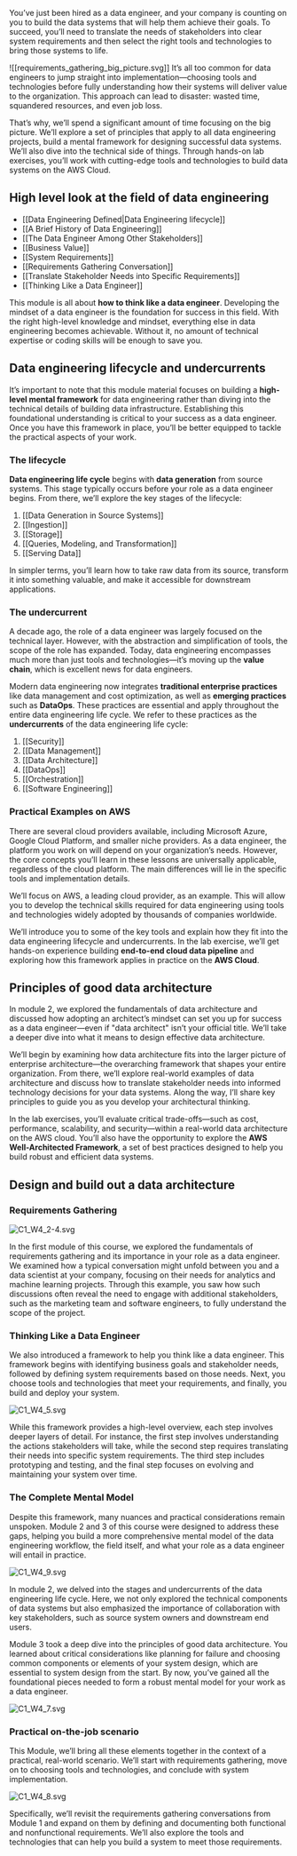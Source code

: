 You’ve just been hired as a data engineer, and your company is counting on you to build the data systems that will help them achieve their goals. To succeed, you’ll need to translate the needs of stakeholders into clear system requirements and then select the right tools and technologies to bring those systems to life.

![[requirements_gathering_big_picture.svg]]
It’s all too common for data engineers to jump straight into implementation—choosing tools and technologies before fully understanding how their systems will deliver value to the organization. This approach can lead to disaster: wasted time, squandered resources, and even job loss.

That’s why, we’ll spend a significant amount of time focusing on the big picture. We’ll explore a set of principles that apply to all data engineering projects, build a mental framework for designing successful data systems. We’ll also dive into the technical side of things. Through hands-on lab exercises, you’ll work with cutting-edge tools and technologies to build data systems on the AWS Cloud.

## High level look at the field of data engineering

- [[Data Engineering Defined|Data Engineering lifecycle]]
- [[A Brief History of Data Engineering]]
- [[The Data Engineer Among Other Stakeholders]]
- [[Business Value]]
- [[System Requirements]]
- [[Requirements Gathering Conversation]]
- [[Translate Stakeholder Needs into Specific Requirements]]
- [[Thinking Like a Data Engineer]]

This module is all about **how to think like a data engineer**. Developing the mindset of a data engineer is the foundation for success in this field. With the right high-level knowledge and mindset, everything else in data engineering becomes achievable. Without it, no amount of technical expertise or coding skills will be enough to save you. 

## Data engineering lifecycle and undercurrents

It’s important to note that this module material focuses on building a **high-level mental framework** for data engineering rather than diving into the technical details of building data infrastructure. Establishing this foundational understanding is critical to your success as a data engineer. Once you have this framework in place, you’ll be better equipped to tackle the practical aspects of your work.

### The lifecycle

**Data engineering life cycle** begins with **data generation** from source systems. This stage typically occurs before your role as a data engineer begins. From there, we’ll explore the key stages of the lifecycle:

1. [[Data Generation in Source Systems]]
2. [[Ingestion]]
3. [[Storage]]
4. [[Queries, Modeling, and Transformation]]
5.  [[Serving Data]]

In simpler terms, you’ll learn how to take raw data from its source, transform it into something valuable, and make it accessible for downstream applications.

### The undercurrent

A decade ago, the role of a data engineer was largely focused on the technical layer. However, with the abstraction and simplification of tools, the scope of the role has expanded. Today, data engineering encompasses much more than just tools and technologies—it’s moving up the **value chain**, which is excellent news for data engineers.

Modern data engineering now integrates **traditional enterprise practices** like data management and cost optimization, as well as **emerging practices** such as **DataOps**. These practices are essential and apply throughout the entire data engineering life cycle. We refer to these practices as the **undercurrents** of the data engineering life cycle:

1. [[Security]]
2. [[Data Management]]
3. [[Data Architecture]]
4. [[DataOps]]
5. [[Orchestration]]
6. [[Software Engineering]]

### Practical Examples on AWS

There are several cloud providers available, including Microsoft Azure, Google Cloud Platform, and smaller niche providers. As a data engineer, the platform you work on will depend on your organization’s needs. However, the core concepts you’ll learn in these lessons are universally applicable, regardless of the cloud platform. The main differences will lie in the specific tools and implementation details.

We’ll focus on AWS, a leading cloud provider, as an example. This will allow you to develop the technical skills required for data engineering using tools and technologies widely adopted by thousands of companies worldwide.

We’ll introduce you to some of the key tools and explain how they fit into the data engineering lifecycle and undercurrents. In the lab exercise, we’ll get hands-on experience building **end-to-end cloud data pipeline** and exploring how this framework applies in practice on the **AWS Cloud**.

## Principles of good data architecture

In module 2, we explored the fundamentals of data architecture and discussed how adopting an architect’s mindset can set you up for success as a data engineer—even if "data architect" isn’t your official title. We’ll take a deeper dive into what it means to design effective data architecture.

We’ll begin by examining how data architecture fits into the larger picture of enterprise architecture—the overarching framework that shapes your entire organization. From there, we’ll explore real-world examples of data architecture and discuss how to translate stakeholder needs into informed technology decisions for your data systems. Along the way, I’ll share key principles to guide you as you develop your architectural thinking.

In the lab exercises, you’ll evaluate critical trade-offs—such as cost, performance, scalability, and security—within a real-world data architecture on the AWS cloud. You’ll also have the opportunity to explore the **AWS Well-Architected Framework**, a set of best practices designed to help you build robust and efficient data systems.



## Design and build out a data architecture

### Requirements Gathering

![C1_W4_2-4.svg](attachment:28bab494-570d-4bf7-8a12-fbeecce46d9c:C1_W4_2-4.svg)

In the first module of this course, we explored the fundamentals of requirements gathering and its importance in your role as a data engineer. We examined how a typical conversation might unfold between you and a data scientist at your company, focusing on their needs for analytics and machine learning projects. Through this example, you saw how such discussions often reveal the need to engage with additional stakeholders, such as the marketing team and software engineers, to fully understand the scope of the project.

### Thinking Like a Data Engineer

We also introduced a framework to help you think like a data engineer. This framework begins with identifying business goals and stakeholder needs, followed by defining system requirements based on those needs. Next, you choose tools and technologies that meet your requirements, and finally, you build and deploy your system.

![C1_W4_5.svg](attachment:9a1cb3aa-cb9c-4fdd-8626-86b50d75d0c9:C1_W4_5.svg)

While this framework provides a high-level overview, each step involves deeper layers of detail. For instance, the first step involves understanding the actions stakeholders will take, while the second step requires translating their needs into specific system requirements. The third step includes prototyping and testing, and the final step focuses on evolving and maintaining your system over time.

### The Complete Mental Model

Despite this framework, many nuances and practical considerations remain unspoken. Module 2 and 3 of this course were designed to address these gaps, helping you build a more comprehensive mental model of the data engineering workflow, the field itself, and what your role as a data engineer will entail in practice.

![C1_W4_9.svg](attachment:97a97ad7-9c0c-4b28-bfa4-99dac3e942be:C1_W4_9.svg)

In module 2, we delved into the stages and undercurrents of the data engineering life cycle. Here, we not only explored the technical components of data systems but also emphasized the importance of collaboration with key stakeholders, such as source system owners and downstream end users.

Module 3 took a deep dive into the principles of good data architecture. You learned about critical considerations like planning for failure and choosing common components or elements of your system design, which are essential to system design from the start. By now, you’ve gained all the foundational pieces needed to form a robust mental model for your work as a data engineer.

![C1_W4_7.svg](attachment:f775f97a-6f27-49ff-bc1f-0c138e0b47b8:C1_W4_7.svg)

### Practical on-the-job scenario

This Module, we’ll bring all these elements together in the context of a practical, real-world scenario. We’ll start with requirements gathering, move on to choosing tools and technologies, and conclude with system implementation.

![C1_W4_8.svg](attachment:69b8014e-c5b9-4b09-9705-f9cd4c68fbed:C1_W4_8.svg)

Specifically, we’ll revisit the requirements gathering conversations from Module 1 and expand on them by defining and documenting both functional and nonfunctional requirements. We’ll also explore the tools and technologies that can help you build a system to meet those requirements.